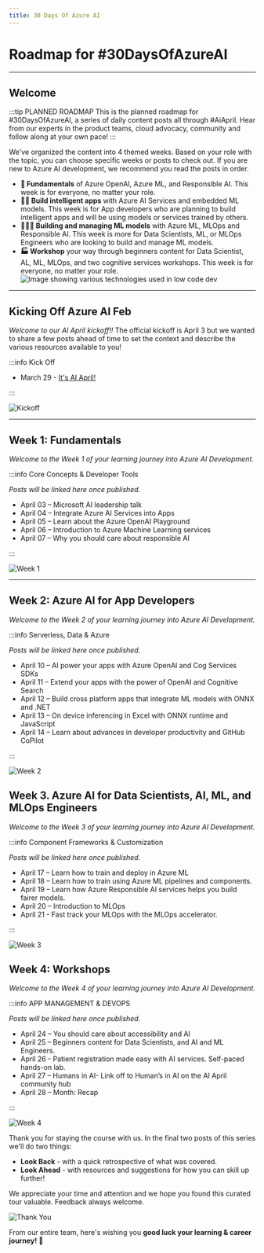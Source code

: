 ```yaml
---
title: 30 Days Of Azure AI
---
```


# Roadmap for #30DaysOfAzureAI

---

## Welcome

:::tip PLANNED ROADMAP
This is the planned roadmap for #30DaysOfAzureAI, a series of daily content posts all through #AiApril. Hear from our experts in the product teams, cloud advocacy, community and follow along at your own pace!
:::

We've organized the content into 4 themed weeks. Based on your role with the topic, you can choose specific weeks or posts to check out. If you are new to Azure AI development, we recommend you read the posts in order.

* **🏁 Fundamentals** of Azure OpenAI, Azure ML, and Responsible AI. This week is for everyone, no matter your role.
* **👩‍💻 Build intelligent apps** with Azure AI Services and embedded ML models. This week is for App developers who are planning to build intelligent apps and will be using models or services trained by others. 
* **🧑🏽‍🔬 Building and managing ML models** with Azure ML, MLOps and Responsible AI. This week is more for Data Scientists, ML, or MLOps Engineers who are looking to build and manage ML models.
* **🏭 Workshop** your way through beginners content for Data Scientist, AL, ML, MLOps, and two cognitive services workshops. This week is for everyone, no matter your role.
![Image showing various technologies used in low code dev](../../../static/img/azure-ai.png)

---

## Kicking Off Azure AI Feb

_Welcome to our AI April kickoff!!_ The official kickoff is April 3 but we wanted to share a few posts ahead of time to set the context and describe the various resources available to you!

:::info Kick Off

* March 29 - [It's AI April!](/2023-aia/day1)

:::

![Kickoff](CampaignBanner.png)

---

## Week 1: Fundamentals

_Welcome to the Week 1 of your learning journey into Azure AI Development._

:::info Core Concepts & Developer Tools

_Posts will be linked here once published._

* April 03 – Microsoft AI leadership talk
* April 04 – Integrate Azure AI Services into Apps
* April 05 – Learn about the Azure OpenAI Playground
* April 06 – Introduction to Azure Machine Learning services
* April 07 – Why you should care about responsible AI

:::

![Week 1](./../../../static/img/2023-aia/30-week1.png)

---

## Week 2: Azure AI for App Developers

_Welcome to the Week 2 of your learning journey into Azure AI Development._

:::info Serverless, Data & Azure

_Posts will be linked here once published._

* April 10 – AI power your apps with Azure OpenAI and Cog Services SDKs
* April 11 – Extend your apps with the power of OpenAI and Cognitive Search
* April 12 – Build cross platform apps that integrate ML models with ONNX and .NET
* April 13 – On device inferencing in Excel with ONNX runtime and JavaScript
* April 14 – Learn about advances in developer productivity and GitHub CoPilot

:::

![Week 2](./../../../static/img/2023-aia/30-week2.png)

## Week 3. Azure AI for Data Scientists, AI, ML, and MLOps Engineers

_Welcome to the Week 3 of your learning journey into Azure AI Development._

:::info Component Frameworks & Customization

_Posts will be linked here once published._

* April 17 – Learn how to train and deploy in Azure ML
* April 18 – Learn how to train using Azure ML pipelines and components.
* April 19 – Learn how Azure Responsible AI services helps you build fairer models.
* April 20 – Introduction to MLOps
* April 21 - Fast track your MLOps with the MLOps accelerator.

:::

![Week 3](./../../../static/img/2023-aia/30-week3.png)

## Week 4: Workshops

_Welcome to the Week 4 of your learning journey into Azure AI Development._

:::info APP MANAGEMENT & DEVOPS

_Posts will be linked here once published._

* April 24 – You should care about accessibility and AI
* April 25 – Beginners content for Data Scientists, and AI and ML Engineers.
* April 26 - Patient registration made easy with AI services. Self-paced hands-on lab.
* April 27 – Humans in AI- Link off to Human’s in AI on the AI April community hub
* April 28 – Month: Recap

:::

![Week 4](./../../../static/img/2023-aia/30-week4.png)

<!-- ## Week 5: WRAP-UP

:::info SUMMARY OF #30DaysOfAzureAI
_Posts will be linked here once published._
 * Feb 27 - 🚀 Zero-To-Hero Post - API Management & Power Platform
 * Mar 1 - 🚀 Zero-To-Hero Post - Power Platform Pipelines
 * Mar 1 - Month: Recap
::: -->

Thank you for staying the course with us. In the final two posts of this series we'll do two things:

* **Look Back** - with a quick retrospective of what was covered.
* **Look Ahead** - with resources and suggestions for how you can skill up further!

We appreciate your time and attention and we hope you found this curated tour valuable. Feedback always welcome.

![Thank You](./../../../static/img/2023-aia/30-thankyou.png)

From our entire team, here's wishing you **good luck your learning & career journey!** 🎉
